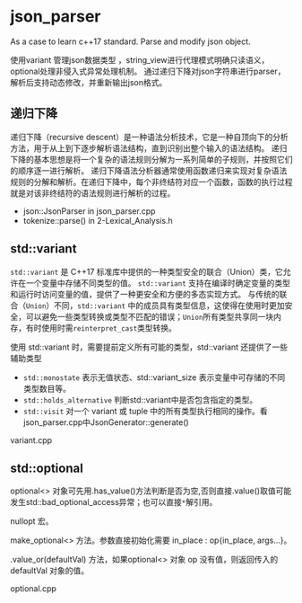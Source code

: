 # json_parser
As a case to learn c++17 standard. Parse and modify json object.

使用variant 管理json数据类型 ，string_view进行代理模式明确只读语义，optional处理非侵入式异常处理机制。
通过递归下降对json字符串进行parser，解析后支持动态修改，并重新输出json格式。
## 递归下降
递归下降（recursive descent）是一种语法分析技术，它是一种自顶向下的分析方法，用于从上到下逐步解析语法结构，直到识别出整个输入的语法结构。
递归下降的基本思想是将一个复杂的语法规则分解为一系列简单的子规则，并按照它们的顺序逐一进行解析。
递归下降语法分析器通常使用函数递归来实现对复杂语法规则的分解和解析。在递归下降中，每个非终结符对应一个函数，函数的执行过程就是对该非终结符的语法规则进行解析的过程。
- json::JsonParser in json_parser.cpp
- tokenize::parse() in 2-Lexical_Analysis.h
## std::variant
`std::variant` 是 C++17 标准库中提供的一种类型安全的联合（Union）类，它允许在一个变量中存储不同类型的值。
`std::variant` 支持在编译时确定变量的类型和运行时访问变量的值，提供了一种更安全和方便的多态实现方式。
与传统的联合（`Union`）不同，`std::variant` 中的成员具有类型信息，这使得在使用时更加安全，可以避免一些类型转换或类型不匹配的错误；`Union`所有类型共享同一块内存，有时使用时需`reinterpret_cast`类型转换。

使用 std::variant 时，需要提前定义所有可能的类型，std::variant 还提供了一些辅助类型
- `std::monostate` 表示无值状态、std::variant_size 表示变量中可存储的不同类型数目等。
- `std::holds_alternative` 判断std::variant中是否包含指定的类型。
- `std::visit` 对一个 variant 或 tuple 中的所有类型执行相同的操作。看json_parser.cpp中JsonGenerator::generate()

variant.cpp
## std::optional
optional<> 对象可先用.has_value()方法判断是否为空,否则直接.value()取值可能发生std::bad_optional_access异常；也可以直接`*`解引用。

nullopt 宏。

make_optional<> 方法。参数直接初始化需要 in_place : op{in_place, args...}。

.value_or(defaultVal) 方法，如果optional<> 对象 op 没有值，则返回传入的 defaultVal 对象的值。

optional.cpp

